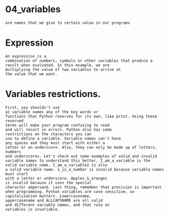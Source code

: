 # 04_variables
    are names that we give to certain value in our programs
# Expression
    An expression is a
    combination of numbers, symbols or other variables that produce a result when evaluated. In this example, we are    
    multiplying the value of two variables to arrive at
    the value that we want.


# Variables restrictions.
    First, you shouldn't use
    as variable names any of the key words or
    functions that Python reserves for its own, like print. Using these reserved
    terms will make your program confusing to read
    and will result in errors. Python also has some
    restrictions on the characters you can
    use to define a variable. Variable names can't have
    any spaces and they must start with either a
    letter or an underscore. Also, they can only be made up of letters, numbers
    and underscores. Let's check out some examples of valid and invalid variable names to understand this better. I_am_a_variable is the
    valid variable name. I_am_a_variable2 is also
    a valid variable name. 1_is_a_number is invalid because variable names must start
    with a letter or underscore. Apples_&_oranges
    is invalid because it uses the special
    character ampersand. Last thing, remember that precision is important
    when programming. Python variables are case sensitive, so
    capitalization matters. Lowercasename,
    uppercasename and ALLCAPSNAME are all valid
    and different variable names, and that rule on
    variables is invariable.